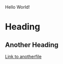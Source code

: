 Hello World!

# Heading
## Another Heading

[Link to anotherfile](https://oowretep.github.io/cse15l-lab-reports/anotherfile.html) 
